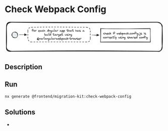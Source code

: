 # Check Webpack Config
![check-webpack-config.png](../../../../docs/images/check-webpack-config.png)

## Description


## Run

```bash
nx generate @frontend/migration-kit:check-webpack-config
```

## Solutions
* 
